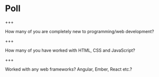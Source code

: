 # Poll

+++

<i class="fa fa-question-circle"></i> How many of you are completely new to programming/web development?

+++

<i class="fa fa-question-circle"></i> How many of you have worked with HTML, CSS and JavaScript?

+++

<i class="fa fa-question-circle"></i> Worked with any web frameworks? Angular, Ember, React etc.?
